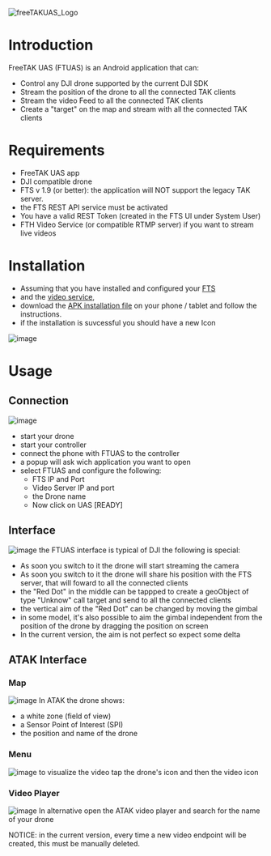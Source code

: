 ![freeTAKUAS_Logo](https://user-images.githubusercontent.com/60719165/124395705-edc52180-dcdb-11eb-879b-725d486eaa43.png)

# Introduction
FreeTAK UAS (FTUAS) is an Android application that can:

* Control any DJI drone supported by the current DJI SDK
* Stream the position of the drone to all the connected TAK clients
* Stream the video Feed to all the connected TAK clients
* Create a "target" on the map and stream with all the connected TAK clients

# Requirements

* FreeTAK UAS app
* DJI compatible drone
* FTS v 1.9 (or better): the application will NOT support the legacy TAK server.
* the FTS REST API service must be activated
* You have a valid REST Token (created in the FTS UI under System User) 
* FTH Video Service (or compatible RTMP server) if you want to stream live videos

# Installation

* Assuming that you have installed and configured your [FTS](https://freetakteam.github.io/FreeTAKServer-User-Docs/Installation/PyPi/Linux/Install.html) 
* and the  [video service](https://github.com/FreeTAKTeam/FreeTAKHub/blob/main/README.md), 
* download the [APK installation file](https://github.com/niccellular/FreeTAKUAS/releases) on your phone / tablet and follow the instructions.
* if the installation is suvcessful you should have a new Icon

![image](https://user-images.githubusercontent.com/60719165/124396013-9d4ec380-dcdd-11eb-8cf9-bf1deaa7adc0.png)


# Usage

## Connection
![image](https://user-images.githubusercontent.com/60719165/124395573-3e884a80-dcdb-11eb-8a89-9f6b4a8df202.png)

* start your drone
* start your controller
* connect the phone with FTUAS to the controller
* a popup will ask wich application you want to open
* select FTUAS and configure the following:
  * FTS IP and Port
  * Video Server IP and port
  * the Drone name
  * Now click on UAS [READY]

## Interface
![image](https://user-images.githubusercontent.com/60719165/124395601-64155400-dcdb-11eb-8142-67e14c08d712.png)
the FTUAS interface is typical of DJI the following is special:

* As soon you switch to it  the drone will start streaming the camera
* As soon you switch to it the drone will share his position with the FTS server, that will foward to all the connected clients
* the "Red Dot" in the middle can be tappped to create a geoObject of type "Unknow" call target and send to all the connected clients 
* the vertical aim of the "Red Dot" can be changed by moving the gimbal
* in some model, it's also possible to aim the gimbal independent from the position of the drone by dragging the position on screen
* In the current version, the aim is not perfect so expect some delta

## ATAK Interface
### Map
![image](https://user-images.githubusercontent.com/60719165/124395620-77c0ba80-dcdb-11eb-88dd-f3eac3468962.png)
In ATAK the drone shows:

* a white zone (field of view)
* a Sensor Point of Interest (SPI)
* the position and name of the drone

### Menu
![image](https://user-images.githubusercontent.com/60719165/124395651-9fb01e00-dcdb-11eb-892f-20e3eb8a3484.png)
to visualize the video tap the drone's icon and then the video icon

### Video Player
![image](https://user-images.githubusercontent.com/60719165/124395672-be161980-dcdb-11eb-9aea-162bd605080e.png)
In alternative open the ATAK video player and search for the name of your drone

NOTICE: in the current version, every time a new video endpoint will be created, this must be manually deleted. 


